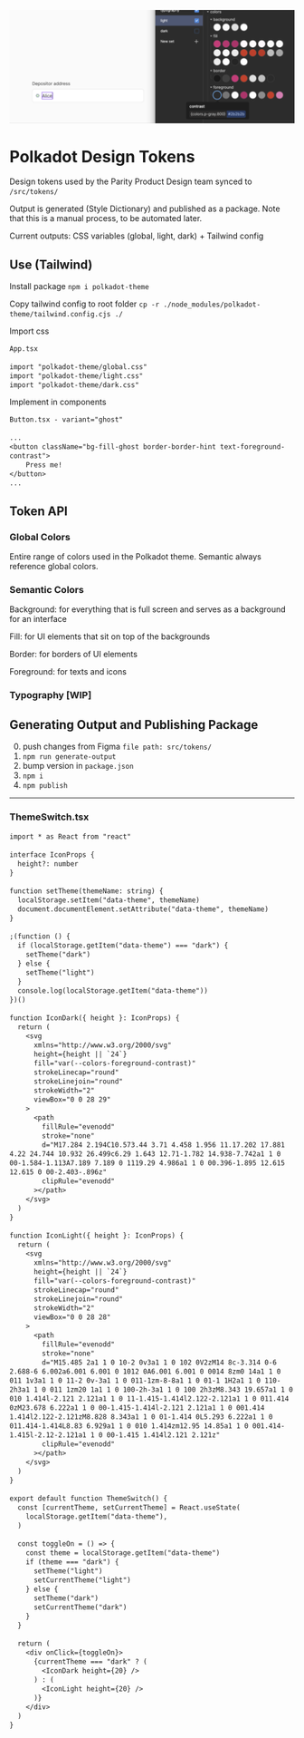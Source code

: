 ![Tokens in Figma](image-1.png)

# Polkadot Design Tokens

Design tokens used by the Parity Product Design team synced to `/src/tokens/`

Output is generated (Style Dictionary) and published as a package. Note that this is a manual process, to be automated later.

Current outputs: CSS variables (global, light, dark) + Tailwind config

## Use (Tailwind)

Install package
`npm i polkadot-theme`

Copy tailwind config to root folder
`cp -r ./node_modules/polkadot-theme/tailwind.config.cjs ./`

Import css

```
App.tsx

import "polkadot-theme/global.css"
import "polkadot-theme/light.css"
import "polkadot-theme/dark.css"
```

Implement in components

```
Button.tsx - variant="ghost"

...
<button className="bg-fill-ghost border-border-hint text-foreground-contrast">
    Press me!
</button>
...
```

## Token API

### Global Colors

Entire range of colors used in the Polkadot theme.
Semantic always reference global colors.

### Semantic Colors

Background: for everything that is full screen and serves as a background for an interface

Fill: for UI elements that sit on top of the backgrounds

Border: for borders of UI elements

Foreground: for texts and icons

### Typography [WIP]

## Generating Output and Publishing Package

0. push changes from Figma `file path: src/tokens/`
1. `npm run generate-output`
2. bump version in `package.json`
3. `npm i`
4. `npm publish`

---

### ThemeSwitch.tsx

```
import * as React from "react"

interface IconProps {
  height?: number
}

function setTheme(themeName: string) {
  localStorage.setItem("data-theme", themeName)
  document.documentElement.setAttribute("data-theme", themeName)
}

;(function () {
  if (localStorage.getItem("data-theme") === "dark") {
    setTheme("dark")
  } else {
    setTheme("light")
  }
  console.log(localStorage.getItem("data-theme"))
})()

function IconDark({ height }: IconProps) {
  return (
    <svg
      xmlns="http://www.w3.org/2000/svg"
      height={height || `24`}
      fill="var(--colors-foreground-contrast)"
      strokeLinecap="round"
      strokeLinejoin="round"
      strokeWidth="2"
      viewBox="0 0 28 29"
    >
      <path
        fillRule="evenodd"
        stroke="none"
        d="M17.284 2.194C10.573.44 3.71 4.458 1.956 11.17.202 17.881 4.22 24.744 10.932 26.499c6.29 1.643 12.71-1.782 14.938-7.742a1 1 0 00-1.584-1.113A7.189 7.189 0 1119.29 4.986a1 1 0 00.396-1.895 12.615 12.615 0 00-2.403-.896z"
        clipRule="evenodd"
      ></path>
    </svg>
  )
}

function IconLight({ height }: IconProps) {
  return (
    <svg
      xmlns="http://www.w3.org/2000/svg"
      height={height || `24`}
      fill="var(--colors-foreground-contrast)"
      strokeLinecap="round"
      strokeLinejoin="round"
      strokeWidth="2"
      viewBox="0 0 28 28"
    >
      <path
        fillRule="evenodd"
        stroke="none"
        d="M15.485 2a1 1 0 10-2 0v3a1 1 0 102 0V2zM14 8c-3.314 0-6 2.688-6 6.002a6.001 6.001 0 1012 0A6.001 6.001 0 0014 8zm0 14a1 1 0 011 1v3a1 1 0 11-2 0v-3a1 1 0 011-1zm-8-8a1 1 0 01-1 1H2a1 1 0 110-2h3a1 1 0 011 1zm20 1a1 1 0 100-2h-3a1 1 0 100 2h3zM8.343 19.657a1 1 0 010 1.414l-2.121 2.121a1 1 0 11-1.415-1.414l2.122-2.121a1 1 0 011.414 0zM23.678 6.222a1 1 0 00-1.415-1.414l-2.121 2.121a1 1 0 001.414 1.414l2.122-2.121zM8.828 8.343a1 1 0 01-1.414 0L5.293 6.222a1 1 0 011.414-1.414L8.83 6.929a1 1 0 010 1.414zm12.95 14.85a1 1 0 001.414-1.415l-2.12-2.121a1 1 0 00-1.415 1.414l2.121 2.121z"
        clipRule="evenodd"
      ></path>
    </svg>
  )
}

export default function ThemeSwitch() {
  const [currentTheme, setCurrentTheme] = React.useState(
    localStorage.getItem("data-theme"),
  )

  const toggleOn = () => {
    const theme = localStorage.getItem("data-theme")
    if (theme === "dark") {
      setTheme("light")
      setCurrentTheme("light")
    } else {
      setTheme("dark")
      setCurrentTheme("dark")
    }
  }

  return (
    <div onClick={toggleOn}>
      {currentTheme === "dark" ? (
        <IconDark height={20} />
      ) : (
        <IconLight height={20} />
      )}
    </div>
  )
}

```
